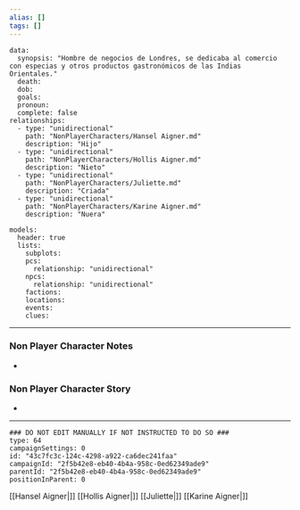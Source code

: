 ```yaml
---
alias: []
tags: []
---
```

```RpgManagerData
data: 
  synopsis: "Hombre de negocios de Londres, se dedicaba al comercio con especias y otros productos gastronómicos de las Indias Orientales."
  death: 
  dob: 
  goals: 
  pronoun: 
  complete: false
relationships: 
  - type: "unidirectional"
    path: "NonPlayerCharacters/Hansel Aigner.md"
    description: "Hijo"
  - type: "unidirectional"
    path: "NonPlayerCharacters/Hollis Aigner.md"
    description: "Nieto"
  - type: "unidirectional"
    path: "NonPlayerCharacters/Juliette.md"
    description: "Criada"
  - type: "unidirectional"
    path: "NonPlayerCharacters/Karine Aigner.md"
    description: "Nuera"
```
```RpgManager
models: 
  header: true
  lists: 
    subplots: 
    pcs: 
      relationship: "unidirectional"
    npcs: 
      relationship: "unidirectional"
    factions: 
    locations: 
    events: 
    clues: 
```
---
### Non Player Character Notes
 - 

### Non Player Character Story
 - 

---
```RpgManagerID
### DO NOT EDIT MANUALLY IF NOT INSTRUCTED TO DO SO ###
type: 64
campaignSettings: 0
id: "43c7fc3c-124c-4298-a922-ca6dec241faa"
campaignId: "2f5b42e8-eb40-4b4a-958c-0ed62349ade9"
parentId: "2f5b42e8-eb40-4b4a-958c-0ed62349ade9"
positionInParent: 0
```
[[Hansel Aigner|]]
[[Hollis Aigner|]]
[[Juliette|]]
[[Karine Aigner|]]
